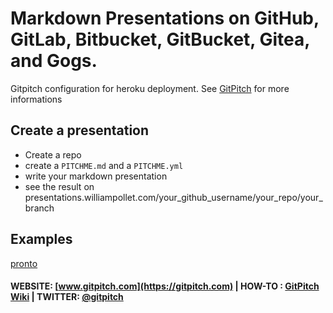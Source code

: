 # Markdown Presentations on GitHub, GitLab, Bitbucket, GitBucket, Gitea, and Gogs.

Gitpitch configuration for heroku deployment. See [GitPitch](https://github.com/gitpitch/gitpitch) for more informations

## Create a presentation

- Create a repo
- create  a `PITCHME.md` and a `PITCHME.yml`
- write your markdown presentation
- see the result on presentations.williampollet.com/your_github_username/your_repo/your_branch

## Examples

[pronto](presentations.williampollet.com/williampollet/talks/pronto)

#### WEBSITE: [www.gitpitch.com](https://gitpitch.com) | HOW-TO : [GitPitch Wiki](https://github.com/gitpitch/gitpitch/wiki) | TWITTER: [@gitpitch](https://twitter.com/gitpitch)

